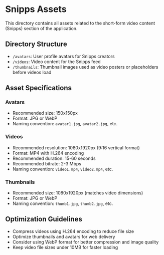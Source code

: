 # Snipps Assets

This directory contains all assets related to the short-form video content (Snipps) section of the application.

## Directory Structure

- `/avatars`: User profile avatars for Snipps creators
- `/videos`: Video content for the Snipps feed
- `/thumbnails`: Thumbnail images used as video posters or placeholders before videos load

## Asset Specifications

### Avatars
- Recommended size: 150x150px
- Format: JPG or WebP
- Naming convention: `avatar1.jpg`, `avatar2.jpg`, etc.

### Videos
- Recommended resolution: 1080x1920px (9:16 vertical format)
- Format: MP4 with H.264 encoding
- Recommended duration: 15-60 seconds
- Recommended bitrate: 2-3 Mbps
- Naming convention: `video1.mp4`, `video2.mp4`, etc.

### Thumbnails
- Recommended size: 1080x1920px (matches video dimensions)
- Format: JPG or WebP
- Naming convention: `thumb1.jpg`, `thumb2.jpg`, etc.

## Optimization Guidelines

- Compress videos using H.264 encoding to reduce file size
- Optimize thumbnails and avatars for web delivery
- Consider using WebP format for better compression and image quality
- Keep video file sizes under 10MB for faster loading 